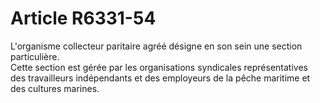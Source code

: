 # Article R6331-54

  
L'organisme collecteur paritaire agréé désigne en son sein une section particulière.   
Cette section est gérée par les organisations syndicales représentatives des travailleurs indépendants et des employeurs de la pêche maritime et des cultures marines.